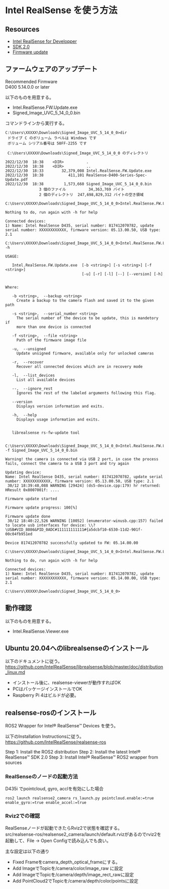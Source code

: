 # Intel RealSense を使う方法

## Resources

* [Intel RealSense for Developper](https://www.intelrealsense.com/developers/)
* [SDK 2.0](https://github.com/IntelRealSense/librealsense/releases)
* [Firmware update](https://dev.intelrealsense.com/docs/firmware-updates)

## ファームウェアのアップデート
Recommended Firmware  
D400 	5.14.0.0 or later

以下のものを用意する。
* Intel.RealSense.FW.Update.exe
* Signed_Image_UVC_5_14_0_0.bin

コマンドラインから実行する。
```
C:\Users\XXXXX\Downloads\Signed_Image_UVC_5_14_0_0>dir
 ドライブ C のボリューム ラベルは Windows です
 ボリューム シリアル番号は 50FF-2255 です

 C:\Users\XXXXX\Downloads\Signed_Image_UVC_5_14_0_0 のディレクトリ

2022/12/30  18:38    <DIR>          .
2022/12/30  18:38    <DIR>          ..
2022/12/30  18:33        32,379,008 Intel.RealSense.FW.Update.exe
2022/12/30  18:38           411,101 RealSense-D400-Series-Spec-Update.pdf
2022/12/30  18:38         1,573,660 Signed_Image_UVC_5_14_0_0.bin
               3 個のファイル          34,363,769 バイト
               2 個のディレクトリ  247,698,829,312 バイトの空き領域

C:\Users\XXXXX\Downloads\Signed_Image_UVC_5_14_0_0>Intel.RealSense.FW.Update.exe

Nothing to do, run again with -h for help

Connected devices:
1) Name: Intel RealSense D435, serial number: 817412070782, update serial number: XXXXXXXXXXXX, firmware version: 05.13.00.50, USB type: 2.1

C:\Users\XXXXX\Downloads\Signed_Image_UVC_5_14_0_0>Intel.RealSense.FW.Update.exe -h

USAGE:

   Intel.RealSense.FW.Update.exe  [-b <string>] [-s <string>] [-f <string>]
                                  [-u] [-r] [-l] [--] [--version] [-h]


Where:

   -b <string>,  --backup <string>
     Create a backup to the camera flash and saved it to the given path

   -s <string>,  --serial_number <string>
     The serial number of the device to be update, this is mandetory if
     more than one device is connected

   -f <string>,  --file <string>
     Path of the firmware image file

   -u,  --unsigned
     Update unsigned firmware, available only for unlocked cameras

   -r,  --recover
     Recover all connected devices which are in recovery mode

   -l,  --list_devices
     List all available devices

   --,  --ignore_rest
     Ignores the rest of the labeled arguments following this flag.

   --version
     Displays version information and exits.

   -h,  --help
     Displays usage information and exits.


   librealsense rs-fw-update tool


C:\Users\XXXXX\Downloads\Signed_Image_UVC_5_14_0_0>Intel.RealSense.FW.Update.exe -f Signed_Image_UVC_5_14_0_0.bin

Warning! the camera is connected via USB 2 port, in case the process fails, connect the camera to a USB 3 port and try again

Updating device:
Name: Intel RealSense D435, serial number: 817412070782, update serial number: XXXXXXXXXXXX, firmware version: 05.13.00.50, USB type: 2.1
 30/12 18:39:48,088 WARNING [29424] (ds5-device.cpp:179) hr returned: HResult 0x8007001f: ....

Firmware update started

Firmware update progress: 100[%]

Firmware update done
 30/12 18:40:22,526 WARNING [10052] (enumerator-winusb.cpp:157) failed to locate usb interfaces for device: \\?\USB#VID_8086&PID_0ADC#111111111111#{a5dcbf10-6530-11d2-901f-00c04fb951ed

Device 817412070782 successfully updated to FW: 05.14.00.00

C:\Users\XXXXX\Downloads\Signed_Image_UVC_5_14_0_0>Intel.RealSense.FW.Update.exe

Nothing to do, run again with -h for help

Connected devices:
1) Name: Intel RealSense D435, serial number: 817412070782, update serial number: XXXXXXXXXXXX, firmware version: 05.14.00.00, USB type: 2.1

C:\Users\XXXXX\Downloads\Signed_Image_UVC_5_14_0_0>
```

## 動作確認 
以下のものを用意する。
* Intel.RealSense.Viewer.exe 

## Ubuntu 20.04へのlibrealsenseのインストール

以下のドキュメントに従う。  
https://github.com/IntelRealSense/librealsense/blob/master/doc/distribution_linux.md

* インストール後に、realsense-viewerが動作すればOK
* PCはパッケージインストールでOK
* Raspberry Pi 4はビルドが必要。

## realsense-rosのインストール

ROS2 Wrapper for Intel® RealSense™ Devices を使う。

以下のInstallation Instructionsに従う。  
https://github.com/IntelRealSense/realsense-ros

Step 1: Install the ROS2 distribution
Step 2: Install the latest Intel® RealSense™ SDK 2.0
Step 3: Install Intel® RealSense™ ROS2 wrapper from sources

### RealSenseのノードの起動方法

D435i でpointcloud, gyro, acclを有効にした場合

```
ros2 launch realsense2_camera rs_launch.py pointcloud.enable:=true enable_gyro:=true enable_accel:=true
```

### Rviz2での確認
RealSenseノードが起動できたらRviz2で状態を確認する。  
src/realsense-ros/realsense2_camera/launch/default.rvizがあるのでrviz2を起動して、File -> Open Configで読み込んでも良い。

主な設定は以下の通り
* Fixed Frameをcamera_depth_optical_frameにする。
* Add ImageでTopicを/camera/color/image_raw に設定
* Add ImageでTopicを/camera/depth/image_rect_rawに設定
* Add PointCloud2でTopicを/camera/depth/color/pointsに設定
